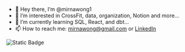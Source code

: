 - 👋 Hey there, I’m @mirnawong1
- 👀 I’m interested in CrossFit, data, organization, Notion and more...
- 🌱 I’m currently learning SQL, React, and dbt...
- 📫 How to reach me: mirnawong@gmail.com or [LinkedIn](https://www.linkedin.com/in/mirnawong/)

![Static Badge](https://img.shields.io/badge/dbt-2025%20docs%20backlog%20slayer-orange?style=for-the-badge&logo=dbt&logoColor=orange)


<!---
mirnawong1/mirnawong1 is a ✨ special ✨ repository because its `README.md` (this file) appears on your GitHub profile.
You can click the Preview link to take a look at your changes.
--->
